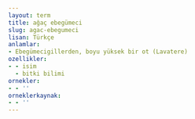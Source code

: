 ```yaml
---
layout: term
title: ağaç ebegümeci
slug: agac-ebegumeci
lisan: Türkçe
anlamlar:
- Ebegümecigillerden, boyu yüksek bir ot (Lavatere)
ozellikler:
- - isim
  - bitki bilimi
ornekler:
- - ''
orneklerkaynak:
- - ''
---
```

